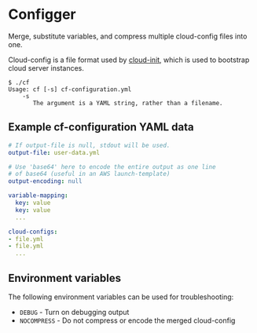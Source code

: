 Configger
=========

Merge, substitute variables, and compress multiple cloud-config files
into one.

Cloud-config is a file format used by [cloud-init](https://launchpad.net/cloud-init),
which is used to bootstrap cloud server instances.

```
$ ./cf
Usage: cf [-s] cf-configuration.yml
    -s
       The argument is a YAML string, rather than a filename.
```
## Example cf-configuration YAML data
```YAML
# If output-file is null, stdout will be used.
output-file: user-data.yml

# Use 'base64' here to encode the entire output as one line
# of base64 (useful in an AWS launch-template)
output-encoding: null

variable-mapping:
  key: value
  key: value
  ...

cloud-configs:
- file.yml
- file.yml
  ...
```
## Environment variables
The following environment variables can be used for troubleshooting:
* `DEBUG` - Turn on debugging output
* `NOCOMPRESS` - Do not compress or encode the merged cloud-config
